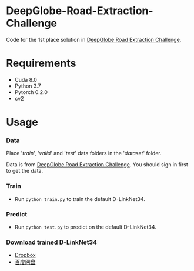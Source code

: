 # DeepGlobe-Road-Extraction-Challenge
Code for the 1st place solution in [DeepGlobe Road Extraction Challenge](https://competitions.codalab.org/competitions/18467).

# Requirements

- Cuda 8.0
- Python 3.7
- Pytorch 0.2.0
- cv2

# Usage

### Data
Place '*train*', '*valid*' and '*test*' data folders in the '*dataset*' folder.

Data is from [DeepGlobe Road Extraction Challenge](https://competitions.codalab.org/competitions/18467#participate-get_starting_kit). You should sign in first to get the data.

### Train
- Run `python train.py` to train the default D-LinkNet34.

### Predict
- Run `python test.py` to predict on the default D-LinkNet34.

### Download trained D-LinkNet34
- [Dropbox](https://www.dropbox.com/sh/h62vr320eiy57tt/AAB5Tm43-efmtYzW_GFyUCfma?dl=0)
- [百度网盘](https://pan.baidu.com/s/1wqyOEkw5o0bzbuj7gBMesQ)

